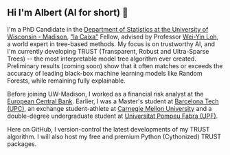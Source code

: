 ## Hi I'm Albert (Al for short) 👋

I'm a PhD Candidate in the [Department of Statistics at the University of Wisconsin - Madison](https://stat.wisc.edu/), ["la Caixa"](https://lacaixafoundation.org/en/) Fellow, advised by Professor [Wei-Yin Loh](https://pages.stat.wisc.edu/~loh/index.html), a world expert in tree-based methods. My focus is on trustworthy AI, and I'm currently developing TRUST (Transparent, Robust and Ultra-Sparse Trees) -- the most interpretable model tree algorithm ever created. Preliminary results (coming soon) show that it often matches or exceeds the accuracy of leading black-box machine learning models like Random Forests, while remaining fully explainable.

Before joining UW-Madison, I worked as a financial risk analyst at the [European Central Bank](https://www.ecb.europa.eu/home/html/index.en.html). Earlier, I was a Master's student at [Barcelona Tech (UPC)](https://www.upc.edu/en/), an exchange student-athlete at [Carnegie Mellon University](https://www.cmu.edu/) and a double-degree undergraduate student at [Universitat Pompeu Fabra (UPF)](https://www.upf.edu/en/home).

Here on GitHub, I version-control the latest developments of my TRUST algorithm. I will also host my free and premium Python (Cythonized) TRUST packages.

<!--
**adc-trust-ai/adc-trust-ai** is a ✨ _special_ ✨ repository because its `README.md` (this file) appears on your GitHub profile.

Here are some ideas to get you started:

- 🔭 I’m currently working on ...
- 🌱 I’m currently learning ...
- 👯 I’m looking to collaborate on ...
- 🤔 I’m looking for help with ...
- 💬 Ask me about ...
- 📫 How to reach me: ...
- 😄 Pronouns: ...
- ⚡ Fun fact: ...
-->
